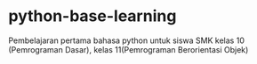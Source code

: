 # python-base-learning
Pembelajaran pertama bahasa python untuk siswa SMK kelas 10 (Pemrograman Dasar), kelas 11(Pemrograman Berorientasi Objek)
